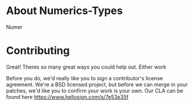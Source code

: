 # About  Numerics-Types 
Numer




# Contributing
Great! Theres so many great ways you could help out. Either work 

Before you do, we'd really like you to sign a contributor's license agreement.
We're a BSD licensed project, but before we can merge in your patches, we'd
like you to confirm your work is your own. 
Our CLA can be found here https://www.hellosign.com/s/7e53e35f
